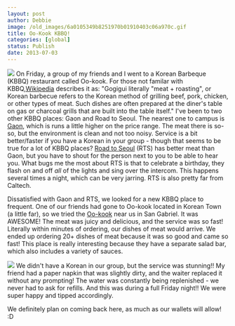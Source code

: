 ```yaml
---
layout: post
author: Debbie
image: /old_images/6a0105349b8251970b01910403c06a970c.gif
title: Oo-Kook KBBQ! 
categories: [global]
status: Publish
date: 2013-07-03
---
```




![](/old_images/caltech_as_it_happens/6a0105349b8251970b0192abcceea9970d.gif)
On Friday, a group of my friends and I went to a Korean Barbeque (KBBQ) restaurant called Oo-kook. For those not familar with KBBQ,[Wikipedia](https://en.wikipedia.org/wiki/Korean_barbecue) describes it as:
"Gogigui literally "meat + roasting", or Korean barbecue refers to the Korean method of grilling beef, pork, chicken, or other types of meat. Such dishes are often prepared at the diner's table on gas or charcoal grills that are built into the table itself."
I've been to two other KBBQ places: Gaon and Road to Seoul. The nearest one to campus is [Gaon](https://www.yelp.com/biz/gaon-authentic-korean-bbq-restaurant-pasadena), which is runs a little higher on the price range. The meat there is so-so, but the environment is clean and not too noisy. Service is a bit better/faster if you have a Korean in your group - though that seems to be true for a lot of KBBQ places?
[Road to Seoul](https://www.yelp.com/biz/road-to-seoul-los-angeles) (RTS) has better meat than Gaon, but you have to shout for the person next to you to be able to hear you. What bugs me the most about RTS is that to celebrate a birthday, they flash on and off *all* of the lights and sing over the intercom. This happens several times a night, which can be very jarring. RTS is also pretty far from Caltech.

Dissatisfied with Gaon and RTS, we looked for a new KBBQ place to frequent. One of our friends had gone to Oo-kook located in Korean Town (a little far), so we tried the [Oo-kook](https://www.yelp.com/biz/oo-kook-korean-bbq-san-gabriel) near us in San Gabriel. It was AWESOME! The meat was juicy and delicious, and the service was so fast! Literally within minutes of ordering, our dishes of meat would arrive. We ended up ordering 20+ dishes of meat because it was so good and came so fast! This place is really interesting because they have a separate salad bar, which also includes a variety of sauces.


![](/old_images/caltech_as_it_happens/6a0105349b8251970b0192abcd2c6c970d.gif)
We didn't have a Korean in our group, but the service was stunning!! My friend had a paper napkin that was slightly dirty, and the waiter replaced it without any prompting! The water was constantly being replenished - we never had to ask for refills. And this was during a full Friday night!! We were super happy and tipped accordingly.

We definitely plan on coming back here, as much as our wallets will allow! :D
